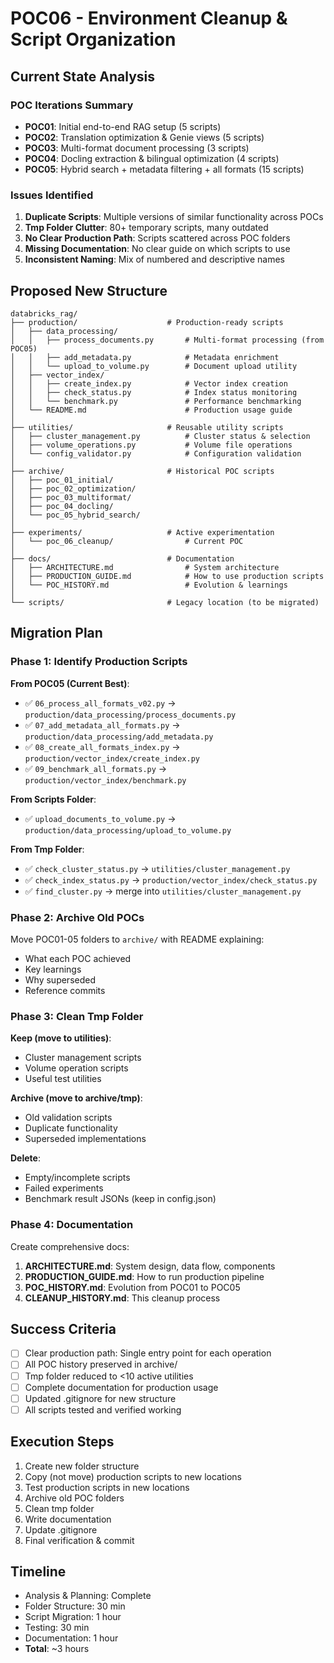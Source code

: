 # POC06 - Environment Cleanup & Script Organization

## Current State Analysis

### POC Iterations Summary
- **POC01**: Initial end-to-end RAG setup (5 scripts)
- **POC02**: Translation optimization & Genie views (5 scripts)
- **POC03**: Multi-format document processing (3 scripts)
- **POC04**: Docling extraction & bilingual optimization (4 scripts)
- **POC05**: Hybrid search + metadata filtering + all formats (15 scripts)

### Issues Identified
1. **Duplicate Scripts**: Multiple versions of similar functionality across POCs
2. **Tmp Folder Clutter**: 80+ temporary scripts, many outdated
3. **No Clear Production Path**: Scripts scattered across POC folders
4. **Missing Documentation**: No clear guide on which scripts to use
5. **Inconsistent Naming**: Mix of numbered and descriptive names

## Proposed New Structure

```
databricks_rag/
├── production/                    # Production-ready scripts
│   ├── data_processing/
│   │   ├── process_documents.py       # Multi-format processing (from POC05)
│   │   ├── add_metadata.py            # Metadata enrichment
│   │   └── upload_to_volume.py        # Document upload utility
│   ├── vector_index/
│   │   ├── create_index.py            # Vector index creation
│   │   ├── check_status.py            # Index status monitoring
│   │   └── benchmark.py               # Performance benchmarking
│   └── README.md                      # Production usage guide
│
├── utilities/                     # Reusable utility scripts
│   ├── cluster_management.py          # Cluster status & selection
│   ├── volume_operations.py           # Volume file operations
│   └── config_validator.py            # Configuration validation
│
├── archive/                       # Historical POC scripts
│   ├── poc_01_initial/
│   ├── poc_02_optimization/
│   ├── poc_03_multiformat/
│   ├── poc_04_docling/
│   └── poc_05_hybrid_search/
│
├── experiments/                   # Active experimentation
│   └── poc_06_cleanup/                # Current POC
│
├── docs/                          # Documentation
│   ├── ARCHITECTURE.md                # System architecture
│   ├── PRODUCTION_GUIDE.md            # How to use production scripts
│   └── POC_HISTORY.md                 # Evolution & learnings
│
└── scripts/                       # Legacy location (to be migrated)
```

## Migration Plan

### Phase 1: Identify Production Scripts
**From POC05 (Current Best)**:
- ✅ `06_process_all_formats_v02.py` → `production/data_processing/process_documents.py`
- ✅ `07_add_metadata_all_formats.py` → `production/data_processing/add_metadata.py`
- ✅ `08_create_all_formats_index.py` → `production/vector_index/create_index.py`
- ✅ `09_benchmark_all_formats.py` → `production/vector_index/benchmark.py`

**From Scripts Folder**:
- ✅ `upload_documents_to_volume.py` → `production/data_processing/upload_to_volume.py`

**From Tmp Folder**:
- ✅ `check_cluster_status.py` → `utilities/cluster_management.py`
- ✅ `check_index_status.py` → `production/vector_index/check_status.py`
- ✅ `find_cluster.py` → merge into `utilities/cluster_management.py`

### Phase 2: Archive Old POCs
Move POC01-05 folders to `archive/` with README explaining:
- What each POC achieved
- Key learnings
- Why superseded
- Reference commits

### Phase 3: Clean Tmp Folder
**Keep (move to utilities)**:
- Cluster management scripts
- Volume operation scripts
- Useful test utilities

**Archive (move to archive/tmp)**:
- Old validation scripts
- Duplicate functionality
- Superseded implementations

**Delete**:
- Empty/incomplete scripts
- Failed experiments
- Benchmark result JSONs (keep in config.json)

### Phase 4: Documentation
Create comprehensive docs:
1. **ARCHITECTURE.md**: System design, data flow, components
2. **PRODUCTION_GUIDE.md**: How to run production pipeline
3. **POC_HISTORY.md**: Evolution from POC01 to POC05
4. **CLEANUP_HISTORY.md**: This cleanup process

## Success Criteria
- [ ] Clear production path: Single entry point for each operation
- [ ] All POC history preserved in archive/
- [ ] Tmp folder reduced to <10 active utilities
- [ ] Complete documentation for production usage
- [ ] Updated .gitignore for new structure
- [ ] All scripts tested and verified working

## Execution Steps
1. Create new folder structure
2. Copy (not move) production scripts to new locations
3. Test production scripts in new locations
4. Archive old POC folders
5. Clean tmp folder
6. Write documentation
7. Update .gitignore
8. Final verification & commit

## Timeline
- Analysis & Planning: Complete
- Folder Structure: 30 min
- Script Migration: 1 hour
- Testing: 30 min
- Documentation: 1 hour
- **Total**: ~3 hours
